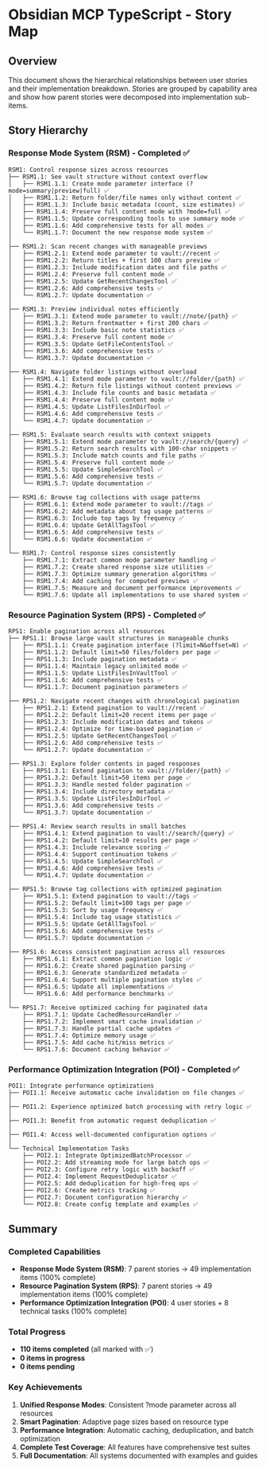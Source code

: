 # Obsidian MCP TypeScript - Story Map

## Overview

This document shows the hierarchical relationships between user stories and their implementation breakdown. Stories are grouped by capability area and show how parent stories were decomposed into implementation sub-items.

## Story Hierarchy

### Response Mode System (RSM) - Completed ✅

```
RSM1: Control response sizes across resources
├── RSM1.1: See vault structure without context overflow
│   ├── RSM1.1.1: Create mode parameter interface (?mode=summary|preview|full) ✅
│   ├── RSM1.1.2: Return folder/file names only without content ✅
│   ├── RSM1.1.3: Include basic metadata (count, size estimates) ✅
│   ├── RSM1.1.4: Preserve full content mode with ?mode=full ✅
│   ├── RSM1.1.5: Update corresponding tools to use summary mode ✅
│   ├── RSM1.1.6: Add comprehensive tests for all modes ✅
│   └── RSM1.1.7: Document the new response mode system ✅
│
├── RSM1.2: Scan recent changes with manageable previews
│   ├── RSM1.2.1: Extend mode parameter to vault://recent ✅
│   ├── RSM1.2.2: Return titles + first 100 chars preview ✅
│   ├── RSM1.2.3: Include modification dates and file paths ✅
│   ├── RSM1.2.4: Preserve full content mode ✅
│   ├── RSM1.2.5: Update GetRecentChangesTool ✅
│   ├── RSM1.2.6: Add comprehensive tests ✅
│   └── RSM1.2.7: Update documentation ✅
│
├── RSM1.3: Preview individual notes efficiently
│   ├── RSM1.3.1: Extend mode parameter to vault://note/{path} ✅
│   ├── RSM1.3.2: Return frontmatter + first 200 chars ✅
│   ├── RSM1.3.3: Include basic note statistics ✅
│   ├── RSM1.3.4: Preserve full content mode ✅
│   ├── RSM1.3.5: Update GetFileContentsTool ✅
│   ├── RSM1.3.6: Add comprehensive tests ✅
│   └── RSM1.3.7: Update documentation ✅
│
├── RSM1.4: Navigate folder listings without overload
│   ├── RSM1.4.1: Extend mode parameter to vault://folder/{path} ✅
│   ├── RSM1.4.2: Return file listings without content previews ✅
│   ├── RSM1.4.3: Include file counts and basic metadata ✅
│   ├── RSM1.4.4: Preserve full content mode ✅
│   ├── RSM1.4.5: Update ListFilesInDirTool ✅
│   ├── RSM1.4.6: Add comprehensive tests ✅
│   └── RSM1.4.7: Update documentation ✅
│
├── RSM1.5: Evaluate search results with context snippets
│   ├── RSM1.5.1: Extend mode parameter to vault://search/{query} ✅
│   ├── RSM1.5.2: Return search results with 100-char snippets ✅
│   ├── RSM1.5.3: Include match counts and file paths ✅
│   ├── RSM1.5.4: Preserve full content mode ✅
│   ├── RSM1.5.5: Update SimpleSearchTool ✅
│   ├── RSM1.5.6: Add comprehensive tests ✅
│   └── RSM1.5.7: Update documentation ✅
│
├── RSM1.6: Browse tag collections with usage patterns
│   ├── RSM1.6.1: Extend mode parameter to vault://tags ✅
│   ├── RSM1.6.2: Add metadata about tag usage patterns ✅
│   ├── RSM1.6.3: Include top tags by frequency ✅
│   ├── RSM1.6.4: Update GetAllTagsTool ✅
│   ├── RSM1.6.5: Add comprehensive tests ✅
│   └── RSM1.6.6: Update documentation ✅
│
└── RSM1.7: Control response sizes consistently
    ├── RSM1.7.1: Extract common mode parameter handling ✅
    ├── RSM1.7.2: Create shared response size utilities ✅
    ├── RSM1.7.3: Optimize summary generation algorithms ✅
    ├── RSM1.7.4: Add caching for computed previews ✅
    ├── RSM1.7.5: Measure and document performance improvements ✅
    └── RSM1.7.6: Update all implementations to use shared system ✅
```

### Resource Pagination System (RPS) - Completed ✅

```
RPS1: Enable pagination across all resources
├── RPS1.1: Browse large vault structures in manageable chunks
│   ├── RPS1.1.1: Create pagination interface (?limit=N&offset=N) ✅
│   ├── RPS1.1.2: Default limit=50 files/folders per page ✅
│   ├── RPS1.1.3: Include pagination metadata ✅
│   ├── RPS1.1.4: Maintain legacy unlimited mode ✅
│   ├── RPS1.1.5: Update ListFilesInVaultTool ✅
│   ├── RPS1.1.6: Add comprehensive tests ✅
│   └── RPS1.1.7: Document pagination parameters ✅
│
├── RPS1.2: Navigate recent changes with chronological pagination
│   ├── RPS1.2.1: Extend pagination to vault://recent ✅
│   ├── RPS1.2.2: Default limit=20 recent items per page ✅
│   ├── RPS1.2.3: Include modification dates and tokens ✅
│   ├── RPS1.2.4: Optimize for time-based pagination ✅
│   ├── RPS1.2.5: Update GetRecentChangesTool ✅
│   ├── RPS1.2.6: Add comprehensive tests ✅
│   └── RPS1.2.7: Update documentation ✅
│
├── RPS1.3: Explore folder contents in paged responses
│   ├── RPS1.3.1: Extend pagination to vault://folder/{path} ✅
│   ├── RPS1.3.2: Default limit=50 items per page ✅
│   ├── RPS1.3.3: Handle nested folder pagination ✅
│   ├── RPS1.3.4: Include directory metadata ✅
│   ├── RPS1.3.5: Update ListFilesInDirTool ✅
│   ├── RPS1.3.6: Add comprehensive tests ✅
│   └── RPS1.3.7: Update documentation ✅
│
├── RPS1.4: Review search results in small batches
│   ├── RPS1.4.1: Extend pagination to vault://search/{query} ✅
│   ├── RPS1.4.2: Default limit=10 results per page ✅
│   ├── RPS1.4.3: Include relevance scoring ✅
│   ├── RPS1.4.4: Support continuation tokens ✅
│   ├── RPS1.4.5: Update SimpleSearchTool ✅
│   ├── RPS1.4.6: Add comprehensive tests ✅
│   └── RPS1.4.7: Update documentation ✅
│
├── RPS1.5: Browse tag collections with optimized pagination
│   ├── RPS1.5.1: Extend pagination to vault://tags ✅
│   ├── RPS1.5.2: Default limit=100 tags per page ✅
│   ├── RPS1.5.3: Sort by usage frequency ✅
│   ├── RPS1.5.4: Include tag usage statistics ✅
│   ├── RPS1.5.5: Update GetAllTagsTool ✅
│   ├── RPS1.5.6: Add comprehensive tests ✅
│   └── RPS1.5.7: Update documentation ✅
│
├── RPS1.6: Access consistent pagination across all resources
│   ├── RPS1.6.1: Extract common pagination logic ✅
│   ├── RPS1.6.2: Create shared pagination parsing ✅
│   ├── RPS1.6.3: Generate standardized metadata ✅
│   ├── RPS1.6.4: Support multiple pagination styles ✅
│   ├── RPS1.6.5: Update all implementations ✅
│   └── RPS1.6.6: Add performance benchmarks ✅
│
└── RPS1.7: Receive optimized caching for paginated data
    ├── RPS1.7.1: Update CachedResourceHandler ✅
    ├── RPS1.7.2: Implement smart cache invalidation ✅
    ├── RPS1.7.3: Handle partial cache updates ✅
    ├── RPS1.7.4: Optimize memory usage ✅
    ├── RPS1.7.5: Add cache hit/miss metrics ✅
    └── RPS1.7.6: Document caching behavior ✅
```

### Performance Optimization Integration (POI) - Completed ✅

```
POI1: Integrate performance optimizations
├── POI1.1: Receive automatic cache invalidation on file changes ✅
│
├── POI1.2: Experience optimized batch processing with retry logic ✅
│
├── POI1.3: Benefit from automatic request deduplication ✅
│
├── POI1.4: Access well-documented configuration options ✅
│
└── Technical Implementation Tasks
    ├── POI2.1: Integrate OptimizedBatchProcessor ✅
    ├── POI2.2: Add streaming mode for large batch ops ✅
    ├── POI2.3: Configure retry logic with backoff ✅
    ├── POI2.4: Implement RequestDeduplicator ✅
    ├── POI2.5: Add deduplication for high-freq ops ✅
    ├── POI2.6: Create metrics tracking ✅
    ├── POI2.7: Document configuration hierarchy ✅
    └── POI2.8: Create config template and examples ✅
```

## Summary

### Completed Capabilities
- **Response Mode System (RSM)**: 7 parent stories → 49 implementation items (100% complete)
- **Resource Pagination System (RPS)**: 7 parent stories → 49 implementation items (100% complete)
- **Performance Optimization Integration (POI)**: 4 user stories + 8 technical tasks (100% complete)

### Total Progress
- **110 items completed** (all marked with ✅)
- **0 items in progress** 
- **0 items pending**

### Key Achievements
1. **Unified Response Modes**: Consistent ?mode parameter across all resources
2. **Smart Pagination**: Adaptive page sizes based on resource type
3. **Performance Integration**: Automatic caching, deduplication, and batch optimization
4. **Complete Test Coverage**: All features have comprehensive test suites
5. **Full Documentation**: All systems documented with examples and guides
